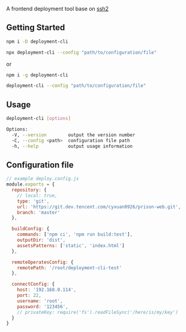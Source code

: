 A frontend deployment tool base on [ssh2](https://github.com/mscdex/ssh2)

## Getting Started

```sh
npm i -D deployment-cli

npx deployment-cli --config "path/to/configuration/file"
```

or

```sh
npm i -g deployment-cli

deployment-cli --config "path/to/configuration/file"
```

## Usage

```sh
deployment-cli [options]

Options:
  -V, --version        output the version number
  -C, --config <path>  configuration file path
  -h, --help           output usage information
```

## Configuration file

```js
// example deploy.config.js
module.exports = {
  repository: {
    // local: true,
    type: 'git',
    url: 'https://git.dev.tencent.com/cyxuan0926/prison-web.git',
    branch: 'master'
  },

  buildConfig: {
    commands: ['npm ci', 'npm run build:test'],
    outputDir: 'dist',
    assetsPatterns: ['static', 'index.html']
  },

  remoteOperatesConfig: {
    remotePath: '/root/deployment-cli-test'
  },

  connectConfig: {
    host: '192.168.0.114',
    port: 22,
    username: 'root',
    password: '123456',
    // privateKey: require('fs').readFileSync('/here/is/my/key')
  }
}
```
